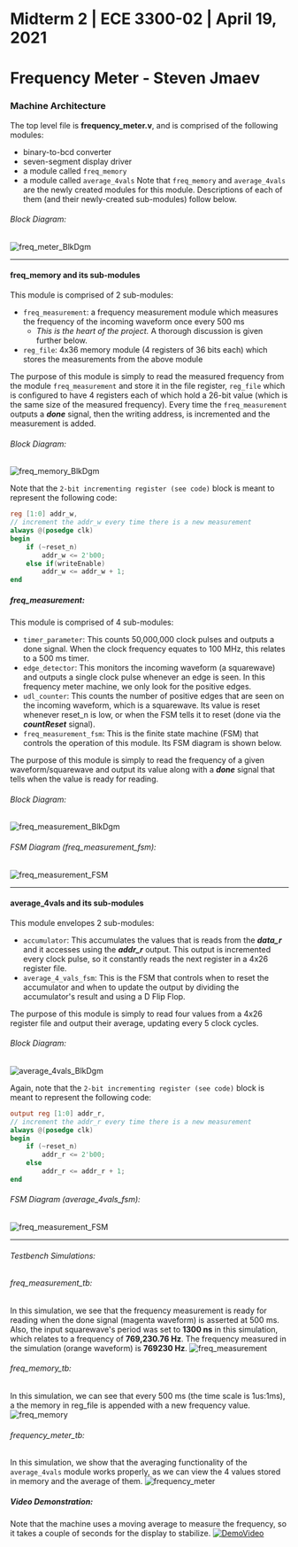 # Midterm 2  |  ECE 3300-02  |  April 19, 2021 
# Frequency Meter - Steven Jmaev


### Machine Architecture
The top level file is **frequency_meter.v**, and is comprised of the following modules:
* binary-to-bcd converter
* seven-segment display driver
* a module called `freq_memory`
* a module called `average_4vals`
Note that `freq_memory` and `average_4vals` are the newly created modules for this module. Descriptions of each of them (and their newly-created sub-modules) follow below.

###### Block Diagram:
![freq_meter_BlkDgm](Images/frequency_meter_blockDiagram.svg)

---

#### freq_memory and its sub-modules

This module is comprised of 2 sub-modules:
* `freq_measurement`: a frequency measurement module which measures the frequency of the incoming waveform once every 500 ms
  * _This is the heart of the project._ A thorough discussion is given further below.
* `reg_file`: 4x36 memory module (4 registers of 36 bits each) which stores the measurements from the above module

The purpose of this module is simply to read the measured frequency from the module `freq_measurement` and store it in the file register, `reg_file` which is configured to have 4 registers each of which hold a 26-bit value (which is the same size of the measured frequency). Every time the `freq_measurement` outputs a _**done**_ signal, then the writing address, is incremented and the measurement is added. 

###### Block Diagram:
![freq_memory_BlkDgm](Images/freq_memory_blockDiagram.svg)

Note that the `2-bit incrementing register (see code)` block is meant to represent the following code:
```verilog
reg [1:0] addr_w,
// increment the addr_w every time there is a new measurement
always @(posedge clk)
begin
    if (~reset_n)
        addr_w <= 2'b00;
    else if(writeEnable)
        addr_w <= addr_w + 1; 
end
```

##### freq_measurement:
This module is comprised of 4 sub-modules:
* `timer_parameter`: This counts 50,000,000 clock pulses and outputs a done signal. When the clock frequency equates to 100 MHz, this relates to a 500 ms timer.
* `edge_detector`: This monitors the incoming waveform (a squarewave) and outputs a single clock pulse whenever an edge is seen. In this frequency meter machine, we only look for the positive edges.
* `udl_counter`: This counts the number of positive edges that are seen on the incoming waveform, which is a squarewave. Its value is reset whenever reset_n is low, or when the FSM tells it to reset (done via the _**countReset**_ signal). 
* `freq_measurement_fsm`: This is the finite state machine (FSM) that controls the operation of this module. Its FSM diagram is shown below.

The purpose of this module is simply to read the frequency of a given waveform/squarewave and output its value along with a _**done**_ signal that tells when the value is ready for reading.

###### Block Diagram:
![freq_measurement_BlkDgm](Images/freq_measurement_blockDiagram.svg)

###### FSM Diagram (freq_measurement_fsm):
![freq_measurement_FSM](Images/freq_measurement_fsm.svg)

---
#### average_4vals and its sub-modules

This module envelopes 2 sub-modules:
* `accumulator`: This accumulates the values that is reads from the _**data_r**_ and it accesses using the _**addr_r**_ output. This output is incremented every clock pulse, so it constantly reads the next register in a 4x26 register file.
* `average_4_vals_fsm`: This is the FSM that controls when to reset the accumulator and when to update the output by dividing the accumulator's result and using a D Flip Flop.

The purpose of this module is simply to read four values from a 4x26 register file and output their average, updating every 5 clock cycles.

###### Block Diagram:
![average_4vals_BlkDgm](Images/average_4vals_blockDiagram.svg)

Again, note that the `2-bit incrementing register (see code)` block is meant to represent the following code:
```verilog
output reg [1:0] addr_r,
// increment the addr_r every time there is a new measurement
always @(posedge clk)
begin
    if (~reset_n)
        addr_r <= 2'b00;
    else
        addr_r <= addr_r + 1; 
end
```

###### FSM Diagram (average_4vals_fsm):
![freq_measurement_FSM](Images/average_4vals_fsm.svg)
***

###### Testbench Simulations:
######  freq_measurement_tb: 
In this simulation, we see that the frequency measurement is ready for reading when the done signal (magenta waveform) is asserted at 500 ms. Also, the input squarewave's period was set to **1300 ns** in this simulation, which relates to a frequency of **769,230.76 Hz**. The frequency measured in the simulation (orange waveform) is **769230 Hz**.
![freq_measurement](Images/freq_measurement_tb_sim_period1300ns.png)

######  freq_memory_tb:
In this simulation, we can see that every 500 ms (the time scale is 1us:1ms), a the memory in reg_file is appended with a new frequency value.
![freq_memory](Images/freq_memory_tb_sim_seeRegisterWrites.png)

######  frequency_meter_tb: 
In this simulation, we show that the averaging functionality of the `average_4vals` module works properly, as we can view the 4 values stored in memory and the average of them.
![frequency_meter](Images/frequency_meter_tb_sim_averaging.png)

##### Video Demonstration:
Note that the machine uses a moving average to measure the frequency, so it takes a couple of seconds for the display to stabilize.
[![DemoVideo](Images/VidThumbnail.png)](https://youtu.be/0ByH15WfleE)
